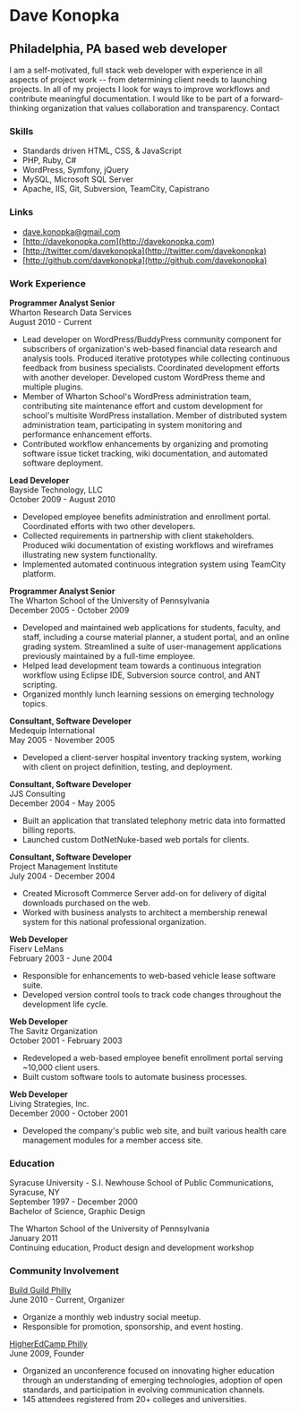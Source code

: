 # Dave Konopka #
## Philadelphia, PA based web developer ##

I am a self-motivated, full stack web developer with experience in all aspects of project work -- from determining client needs to launching projects. In all of my projects I look for ways to improve workflows and contribute meaningful documentation. I would like to be part of a forward-thinking organization that values collaboration and transparency.
Contact

### Skills ###

* Standards driven HTML, CSS, & JavaScript
* PHP, Ruby, C#
* WordPress, Symfony, jQuery
* MySQL, Microsoft SQL Server
* Apache, IIS, Git, Subversion, TeamCity, Capistrano

### Links ###
* [dave.konopka@gmail.com](mailto:dave.konopka@gmail.com)
* [http://davekonopka.com](http://davekonopka.com)
* [http://twitter.com/davekonopka](http://twitter.com/davekonopka)
* [http://github.com/davekonopka](http://github.com/davekonopka)

### Work Experience ###

__Programmer Analyst Senior__  
Wharton Research Data Services  
August 2010 - Current

* Lead developer on WordPress/BuddyPress community component for subscribers of organization's web-based financial data research and analysis tools. Produced iterative prototypes while collecting continuous feedback from business specialists. Coordinated development efforts with another developer. Developed custom WordPress theme and multiple plugins.
* Member of Wharton School's WordPress administration team, contributing site maintenance effort and custom development for school's multisite WordPress installation. Member of distributed system administration team, participating in system monitoring and performance enhancement efforts.
* Contributed workflow enhancements by organizing and promoting software issue ticket tracking, wiki documentation, and automated software deployment.

__Lead Developer__  
Bayside Technology, LLC  
October 2009 - August 2010

* Developed employee benefits administration and enrollment portal. Coordinated efforts with two other developers.
* Collected requirements in partnership with client stakeholders. Produced wiki documentation of existing workflows and wireframes illustrating new system functionality.
* Implemented automated continuous integration system using TeamCity platform.


__Programmer Analyst Senior__  
The Wharton School of the University of Pennsylvania  
December 2005 - October 2009

* Developed and maintained web applications for students, faculty, and staff, including a course material planner, a student portal, and an online grading system. Streamlined a suite of user-management applications previously maintained by a full-time employee.
* Helped lead development team towards a continuous integration workflow using Eclipse IDE, Subversion source control, and ANT scripting.
* Organized monthly lunch learning sessions on emerging technology topics.

__Consultant, Software Developer__  
Medequip International  
May 2005 - November 2005

* Developed a client-server hospital inventory tracking system, working with client on project definition, testing, and deployment.

__Consultant, Software Developer__  
JJS Consulting  
December 2004 - May 2005

* Built an application that translated telephony metric data into formatted billing reports.
* Launched custom DotNetNuke-based web portals for clients.


__Consultant, Software Developer__  
Project Management Institute  
July 2004 - December 2004

* Created Microsoft Commerce Server add-on for delivery of digital downloads purchased on the web.
* Worked with business analysts to architect a membership renewal system for this national professional organization.


__Web Developer__  
Fiserv LeMans  
February 2003 - June 2004

* Responsible for enhancements to web-based vehicle lease software suite.
* Developed version control tools to track code changes throughout the development life cycle.


__Web Developer__  
The Savitz Organization  
October 2001 - February 2003

* Redeveloped a web-based employee benefit enrollment portal serving ~10,000 client users.
* Built custom software tools to automate business processes.

__Web Developer__  
Living Strategies, Inc.  
December 2000 - October 2001

* Developed the company's public web site, and built various health care management modules for a member access site.

### Education ###

Syracuse University - S.I. Newhouse School of Public Communications, Syracuse, NY  
September 1997 - December 2000  
Bachelor of Science, Graphic Design

The Wharton School of the University of Pennsylvania  
January 2011  
Continuing education, Product design and development workshop  

### Community Involvement ###

[Build Guild Philly](http://philly.buildguild.org)  
June 2010 - Current, Organizer  

* Organize a monthly web industry social meetup.
* Responsible for promotion, sponsorship, and event hosting.

[HigherEdCamp Philly](http://www.higheredphilly.com/)  
June 2009, Founder

* Organized an unconference focused on innovating higher education through an understanding of emerging technologies, adoption of open standards, and participation in evolving communication channels. 
* 145 attendees registered from 20+ colleges and universities.